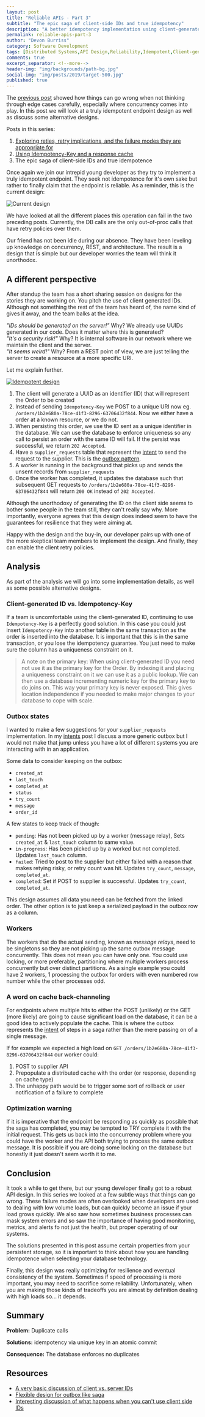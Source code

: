 ```yaml
---
layout: post
title: "Reliable APIs - Part 3"
subtitle: "The epic saga of client-side IDs and true idempotency"
description: "A better idempotency implementation using client-generated IDs."
permalink: reliable-apis-part-3
author: "Devon Burriss"
category: Software Development
tags: [Distributed Systems,API Design,Reliability,Idempotent,Client-generated ID]
comments: true
excerpt_separator: <!--more-->
header-img: "img/backgrounds/path-bg.jpg"
social-img: "img/posts/2019/target-500.jpg"
published: true
---
```

The [previous post](/reliable-apis-part-2) showed how things can go wrong when not thinking through edge cases carefully, especially where concurrency comes into play. In this post we will look at a truly idempotent endpoint design as well as discuss some alternative designs.
<!--more-->
Posts in this series:

1. [Exploring reties, retry implications, and the failure modes they are appropriate for](/reliable-apis-part-1)
2. [Using Idempotency-Key and a response cache](/reliable-apis-part-2)
3. The epic saga of client-side IDs and true idempotence

Once again we join our intrepid young developer as they try to implement a truly idempotent endpoint. They seek not idempotence for it's own sake but rather to finally claim that the endpoint is reliable.
As a reminder, this is the current design:

![Current design](../img/posts/2021/2021-08-22-10-38-55.png)

We have looked at all the different places this operation can fail in the two preceding posts. Currently, the DB calls are the only out-of-proc calls that have retry policies over them.

Our friend has not been idle during our absence. They have been leveling up knowledge on concurrency, REST, and architecture. The result is a design that is simple but our developer worries the team will think it unorthodox.

## A different perspective

After standup the team has a short sharing session on designs for the stories they are working on. You pitch the use of client generated IDs. Although not something the rest of the team has heard of, the name kind of gives it away, and the team balks at the idea. 

*"IDs should be generated on the server!"* Why? We already use UUIDs generated in our code. Does it matter where this is generated?  
*"It's a security risk!"* Why? It is internal software in our network where we maintain the client and the server.  
*"It seems weird!"* Why? From a REST point of view, we are just telling the server to create a resource at a more specific URI.

Let me explain further.

[![Idempotent design](https://mermaid.ink/img/eyJjb2RlIjoic2VxdWVuY2VEaWFncmFtXG4gICAgQ2xpZW50LT4-K0FQSTogQ3JlYXRlIG9yZGVyIHJlcXVlc3Qgd2l0aCBJZFxuICAgIEFQSS0-PkRCIDogRmV0Y2ggc3VwcGxpZXIgaW5mb1xuICAgIEFQSS0-PkRCIDogUGVyc2lzdCByZWNvcmQgd2l0aCBJZCBhbmQgb3V0Ym94XG4gICAgQVBJLS0-Pi1DbGllbnQ6IE9yZGVyIGNyZWF0ZWQgcmVzcG9uc2VcbiAgICBXb3JrZXItPj5EQiA6IEZldGNoIG91dGJveFxuICAgIFdvcmtlci0-PlN1cHBsaWVyIEFQSSA6IFNlbmQgb3JkZXJcbiAgICBXb3JrZXItPj5EQiA6IFVwZGF0ZSBvdXRib3hcbiAgICBsb29wIFBvbGwgZW5kcG9pbnRcbiAgICAgICAgQ2xpZW50LT4-QVBJOiBDaGVjayBpZiBvcmRlciBjcmVhdGlvbiBkb25lXG4gICAgZW5kIiwibWVybWFpZCI6eyJ0aGVtZSI6ImRlZmF1bHQifSwidXBkYXRlRWRpdG9yIjpmYWxzZSwiYXV0b1N5bmMiOnRydWUsInVwZGF0ZURpYWdyYW0iOmZhbHNlfQ)](https://mermaid-js.github.io/mermaid-live-editor/edit/##eyJjb2RlIjoic2VxdWVuY2VEaWFncmFtXG4gICAgQ2xpZW50LT4-K0FQSTogQ3JlYXRlIG9yZGVyIHJlcXVlc3Qgd2l0aCBJZFxuICAgIEFQSS0-PkRCIDogRmV0Y2ggc3VwcGxpZXIgaW5mb1xuICAgIEFQSS0-PkRCIDogUGVyc2lzdCByZWNvcmQgd2l0aCBJZCBhbmQgb3V0Ym94XG4gICAgQVBJLS0-Pi1DbGllbnQ6IE9yZGVyIGNyZWF0ZWQgcmVzcG9uc2VcbiAgICBXb3JrZXItPj5EQiA6IEZldGNoIG91dGJveFxuICAgIFdvcmtlci0-PlN1cHBsaWVyIEFQSSA6IFNlbmQgb3JkZXJcbiAgICBXb3JrZXItPj5EQiA6IFVwZGF0ZSBvdXRib3hcbiAgICBsb29wIFBvbGwgZW5kcG9pblxuICAgICAgICBDbGllbnQtPj5BUEk6IENoZWNrIGlmIG9yZGVyIGNyZWF0aW9uIGRvbmVcbiAgICBlbmQiLCJtZXJtYWlkIjoie1xuICBcInRoZW1lXCI6IFwiZGVmYXVsdFwiXG59IiwidXBkYXRlRWRpdG9yIjpmYWxzZSwiYXV0b1N5bmMiOnRydWUsInVwZGF0ZURpYWdyYW0iOmZhbHNlfQ)

1. The client will generate a UUID as an identifier (ID) that will represent the Order to be created
2. Instead of sending `Idempotency-Key` we POST to a unique URI now eg. `/orders/1b2e680a-78ce-41f3-8296-63706432f844`. Now we either have a order at a known resource, or we do not.
3. When persisting this order, we use the ID sent as a unique identifier in the database. We can use the database to enforce uniqueness so any call to persist an order with the same ID will fail. If the persist was successful, we return `202 Accepted`.
4. Have a `supplier_requests` table that represent the [intent](https://devonburriss.me/reliability-with-intents/) to send the request to the supplier. This is the [outbox pattern](https://microservices.io/patterns/data/transactional-outbox.html).
5. A worker is running in the background that picks up and sends the unsent records from `supplier_requests`
6. Once the worker has completed, it updates the database such that subsequent GET requests to `/orders/1b2e680a-78ce-41f3-8296-63706432f844` will return `200 OK` instead of `202 Accepted`.

Although the unorthodoxy of generating the ID on the client side seems to bother some people in the team still, they can't really say why. More importantly, everyone agrees that this design does indeed seem to have the guarantees for resilience that they were aiming at.

Happy with the design and the buy-in, our developer pairs up with one of the more skeptical team members to implement the design. And finally, they can enable the client retry policies.

## Analysis

As part of the analysis we will go into some implementation details, as well as some possible alternative designs.

### Client-generated ID vs. Idempotency-Key

If a team is uncomfortable using the client-generated ID, continuing to use `Idempotency-Key` is a perfectly good solution. In this case you could just insert `Idempotency-Key` into another table in the same transaction as the order is inserted into the database. It is important that this is in the same transaction, or you lose the idempotency guarantee. You just need to make sure the column has a uniqueness constraint on it.

> A note on the primary key: When using client-generated ID you need not use it as the primary key for the Order. By indexing it and placing a uniqueness constraint on it we can use it as a public lookup. We can then use a database incrementing numeric key for the primary key to do joins on. This way your primary key is never exposed. This gives location independence if you needed to make major changes to your database to cope with scale.

### Outbox states

I wanted to make a few suggestions for your `supplier_requests` implementation. In my [intents](https://devonburriss.me/reliability-with-intents/) post I discuss a more generic outbox but I would not make that jump unless you have a lot of different systems you are interacting with in an application. 

Some data to consider keeping on the outbox:

- `created_at`
- `last_touch`
- `completed_at`
- `status`
- `try_count`
- `message`
- `order_id`

A few states to keep track of though:

- `pending`: Has not been picked up by a worker (message relay), Sets `created_at` & `last_touch` column to same value.
- `in-progress`: Has been picked up by a worked but not completed. Updates `last_touch` column.
- `failed`: Tried to post to the supplier but either failed with a reason that makes retying risky, or retry count was hit. Updates `try_count`, `message`, `completed_at`.
- `completed`: Set if POST to supplier is successful. Updates `try_count`, `completed_at`.

This design assumes all data you need can be fetched from the linked order. The other option is to just keep a serialized payload in the outbox row as a column.

### Workers

The workers that do the actual sending, known as *message relays*, need to be singletons so they are not picking up the same outbox message concurrently. This does not mean you can have only one. You could use locking, or more preferable, partitioning where multiple workers process concurrently but over distinct partitions. As a single example you could have 2 workers, 1 processing the outbox for orders with even numbered row number while the other processes odd.

### A word on cache back-channeling

For endpoints where multiple hits to either the POST (unlikely) or the GET (more likely) are going to cause significant load on the database, it can be a good idea to actively populate the cache. This is where the outbox represents the [intent](https://devonburriss.me/reliability-with-intents/) of steps in a saga rather than the mere passing on of a single message.

If for example we expected a high load on `GET /orders/1b2e680a-78ce-41f3-8296-63706432f844` our worker could:

1. POST to supplier API
2. Prepopulate a distributed cache with the order (or response, depending on cache type)
3. The unhappy path would be to trigger some sort of rollback or user notification of a failure to complete

### Optimization warning

If it is imperative that the endpoint be responding as quickly as possible that the saga has completed, you may be tempted to TRY complete it with the initial request. This gets us back into the concurrency problem where you could have the worker and the API both trying to process the same outbox message. It is possible if you are doing some locking on the database but honestly it just doesn't seem worth it to me.

## Conclusion

It took a while to get there, but our young developer finally got to a robust API design. In this series we looked at a few subtle ways that things can go wrong. These failure modes are often overlooked when developers are used to dealing with low volume loads, but can quickly become an issue if your load grows quickly. We also saw how sometimes business processes can mask system errors and so saw the importance of having good monitoring, metrics, and alerts fo not just the health, but proper operating of our systems.

The solutions presented in this post assume certain properties from your persistent storage, so it is important to think about how you are handling idempotence when selecting your database technology.

Finally, this design was really optimizing for resilience and eventual consistency of the system. Sometimes if speed of processing is more important, you may need to sacrifice some reliability. Unfortunately, when you are making those kinds of tradeoffs you are almost by definition dealing with high loads so... it depends.

## Summary

**Problem:** Duplicate calls

**Solutions:** idempotency via unique key in an atomic commit

**Consequence:** The database enforces no duplicates

## Resources

- [A very basic discussion of client vs. server IDs](https://www.techyourchance.com/client-generated-ids-vs-server-generated-ids/)
- [Flexible design for outbox like saga](https://devonburriss.me/reliability-with-intents/)
- [Interesting discussion of what happens when you can't use client side IDs](https://tech.trello.com/sync-two-id-problem/)